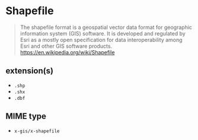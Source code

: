 # Shapefile

> The shapefile format is a geospatial vector data format for geographic information system (GIS) software. It is developed and regulated by Esri as a mostly open specification for data interoperability among Esri and other GIS software products.
> https://en.wikipedia.org/wiki/Shapefile

## extension(s)

- `.shp`
- `.shx`
- `.dbf`

## MIME type

- `x-gis/x-shapefile`
